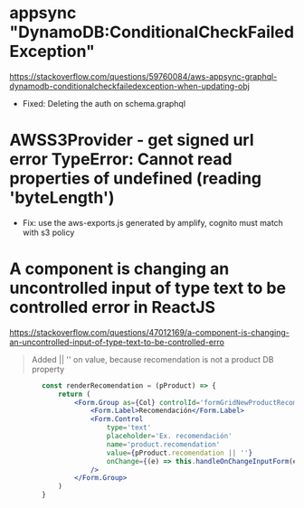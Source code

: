 # appsync "DynamoDB:ConditionalCheckFailedException"


https://stackoverflow.com/questions/59760084/aws-appsync-graphql-dynamodb-conditionalcheckfailedexception-when-updating-obj

- Fixed: Deleting the auth on schema.graphql



# AWSS3Provider - get signed url error TypeError: Cannot read properties of undefined (reading 'byteLength')

- Fix: use the aws-exports.js generated by amplify, cognito must match with s3 policy


# A component is changing an uncontrolled input of type text to be controlled error in ReactJS

https://stackoverflow.com/questions/47012169/a-component-is-changing-an-uncontrolled-input-of-type-text-to-be-controlled-erro

> Added || '' on value, because recomendation is not a product DB property
```jsx
        const renderRecomendation = (pProduct) => {
            return (
                <Form.Group as={Col} controlId='formGridNewProductRecomendation'>
                    <Form.Label>Recomendación</Form.Label>
                    <Form.Control
                        type='text'
                        placeholder='Ex. recomendación'
                        name='product.recomendation'
                        value={pProduct.recomendation || ''}
                        onChange={(e) => this.handleOnChangeInputForm(e, pProduct)} 
                    />
                </Form.Group>
            )
        }
```